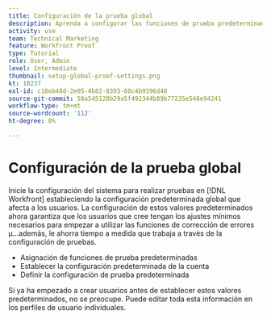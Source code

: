 ```yaml
---
title: Configuración de la prueba global
description: Aprenda a configurar las funciones de prueba predeterminadas para los usuarios; configuración predeterminada de la cuenta de prueba; y la configuración de prueba predeterminada para las pruebas.
activity: use
team: Technical Marketing
feature: Workfront Proof
type: Tutorial
role: User, Admin
level: Intermediate
thumbnail: setup-global-proof-settings.png
kt: 10237
exl-id: c10eb48d-2e05-4b82-8393-60c4b9196d40
source-git-commit: 58a545120b29a5f492344b89b77235e548e94241
workflow-type: tm+mt
source-wordcount: '112'
ht-degree: 0%

---
```


# Configuración de la prueba global

Inicie la configuración del sistema para realizar pruebas en [!DNL Workfront] estableciendo la configuración predeterminada global que afecta a los usuarios. La configuración de estos valores predeterminados ahora garantiza que los usuarios que cree tengan los ajustes mínimos necesarios para empezar a utilizar las funciones de corrección de errores µ...además, le ahorra tiempo a medida que trabaja a través de la configuración de pruebas.

* Asignación de funciones de prueba predeterminadas
* Establecer la configuración predeterminada de la cuenta
* Definir la configuración de prueba predeterminada

Si ya ha empezado a crear usuarios antes de establecer estos valores predeterminados, no se preocupe. Puede editar toda esta información en los perfiles de usuario individuales.
